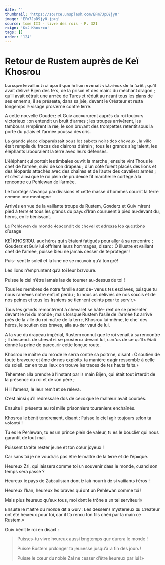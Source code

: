 ```yaml
---
date: ''
thumbnail: 'https://source.unsplash.com/EFm7JpD9jy8'
image: 'EFm7JpD9jy8.jpeg'
source: tome III - livre des rois - P. 321
reign: 'Keï Khosrou'
tags: []
order: '124'
---
```


# Retour de Rustem auprès de Keï Khosrou

Lorsque le vaillant roi apprit que le lion revenait victorieux de la forêt ; qu’il avait délivré Bijen des fers, de la prison et des mains du méchant dragon ; qu’il avait détruit une armée de Turcs et réduit au néant tous les plans de ses ennemis, il se présenta, dans sa joie, devant le Créateur et resta longemps le visage prosterné contre terre.

A cette nouvelle Gouderz et Guiv accoururent auprès du roi toujours victorieux ; on entendit un bruit d’armes ; les troupes arrivèrent, les tambours remplirent la rue, le son bruyant des trompettes retentit sous la porte du palais et l’armée poussa des cris.

La grande place disparaissait sous les sabots noirs des chevaux ; la ville était remplie du fracas des clairons d’airain ; tous les grands s’agitaient, les éléphants labouraient la terre avec leurs défenses.

L’éléphant qui portait les timbales ouvrit la marche ; ensuite vint Thous le chef de l’armée, suivi de son drapeau ; d’un côté furent placés des lions et des léopards attachés avec des chaînes et de l’autre des cavaliers armés ; et c’est ainsi que le roi plein de prudence fit marcher le cortége à la rencontre du Pehlewan de l’armée.

Le tcortége s’avança par divisions et cette masse d’hommes couvrit la terre comme une montagne.

Arrivés en vue de la vaillante troupe de Rustem, Gouderz et Guiv mirent pied à terre et tous les grands du pays d’Iran coururent à pied au-devant du, héros, en le bénissant.

Le Pehlewan du monde descendit de cheval et adressa les questions d’usage

KEÏ KHOSROU. aux héros qui s’étaient fatigués pour aller à sa rencontre ; Gouderz et Guiv lui offrirent leurs hommages, disant : Ô illustre et vaillant chef de l’armée, puisse Dieu ne jamais cesser de te protéger !

Puis- sent le soleil et la lune ne se mouvoir qu’à ton gré!

Les lions n’empruntent qu’à toi leur bravoure.

Puisse le ciel n’être jamais las de tourner au-dessus de toi !

Tous les membres de notre famille sont de- venus tes esclaves, puisque tu nous ramènes notre enfant perdu ; tu nous as délivrés de nos soucis et de nos peines et tous les Iraniens se tiennent ceints pour te servir.»

Tous les grands remontèrent à cheval et se hâtè-
rent de se présenter devant le roi du monde ; mais lorsque Rustem l’asile de l’armée fut arrivé près de la ville du roi maître de la terre, Khosrou lui-même, le chef des héros, le soutien des braves, alla au-der vaut de lui.

A la vue du drapeau impérial, Rustem connut que le roi venait à sa rencontre ; il descendit de cheval et se prosterna devant lui, confus de ce qu’il s’était donné la peine de parcourir cette longue route.

Khosrou le maître du monde le serra contre sa poitrine, disant : Ô soutien de toute bravoure et âme de nos exploits, ta manière d’agir ressemble à celle du soleil, car en tous lieux on trouve les traces de tes hauts faits.»

Tehemten alla prendre à l’instant par la main Bijen, qui était tout interdit de la présence du roi et de son père ;

H il l’amena, le leur remit et se releva.

C’est ainsi qu’il redressa le dos de ceux que le malheur avait courbés.

Ensuite il présenta au roi mille prisonniers touraniens enchaînés.

Khosrou le bénit tendrement, disant : Puisse le ciel agir toujours selon ta volonté !

Tu es le Pehlewan, tu es un prince plein de valeur, tu es le bouclier qui nous garantit de tout mal.

Puissent ta tête rester jeune et ton cœur joyeux !

Car sans toi je ne voudrais pas être le maître de la terre et de l’époque.

Heureux Zal, qui laissera comme toi un souvenir dans le monde, quand son temps sera passé ?

Heureux le pays de Zaboulistan dont le lait nourrit de si vaillants héros !

Heureux l’Iran, heureux les braves qui ont un Pehlewan comme toi !

Mais plus heureux qu’eux tous, moi dont le trône a un tel serviteur!»

Ensuite le maître du monde dit à Guiv : Les desseins mystérieux du Créateur ont été heureux pour toi, car il t’a rendu ton fils chéri par la main de Rustem.»

Guiv bénit le roi en disant :

> Puisses-tu vivre heureux aussi longtemps que durera le monde !
>
> Puisse Bustem prolonger ta jeunesse jusqu’à la fin des jours !
>
> Puisse le cœur du noble Zal ne cesser d’être heureux par lui !»
